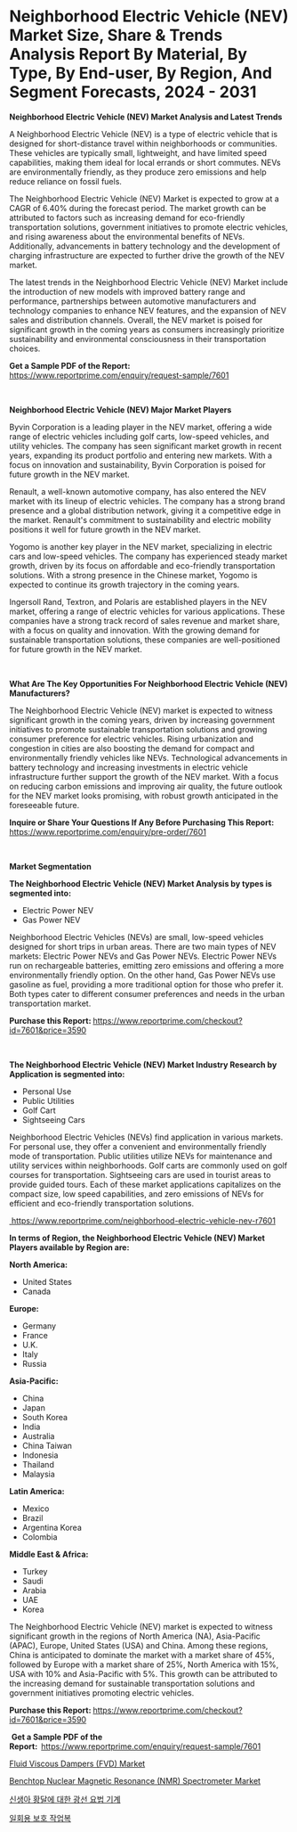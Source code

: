 <p><h1>Neighborhood Electric Vehicle (NEV) Market Size, Share & Trends Analysis Report By Material, By Type, By End-user, By Region, And Segment Forecasts, 2024 - 2031</h1></p><p><strong>Neighborhood Electric Vehicle (NEV) Market Analysis and Latest Trends</strong></p>
<p><p>A Neighborhood Electric Vehicle (NEV) is a type of electric vehicle that is designed for short-distance travel within neighborhoods or communities. These vehicles are typically small, lightweight, and have limited speed capabilities, making them ideal for local errands or short commutes. NEVs are environmentally friendly, as they produce zero emissions and help reduce reliance on fossil fuels.</p><p>The Neighborhood Electric Vehicle (NEV) Market is expected to grow at a CAGR of 6.40% during the forecast period. The market growth can be attributed to factors such as increasing demand for eco-friendly transportation solutions, government initiatives to promote electric vehicles, and rising awareness about the environmental benefits of NEVs. Additionally, advancements in battery technology and the development of charging infrastructure are expected to further drive the growth of the NEV market.</p><p>The latest trends in the Neighborhood Electric Vehicle (NEV) Market include the introduction of new models with improved battery range and performance, partnerships between automotive manufacturers and technology companies to enhance NEV features, and the expansion of NEV sales and distribution channels. Overall, the NEV market is poised for significant growth in the coming years as consumers increasingly prioritize sustainability and environmental consciousness in their transportation choices.</p></p>
<p><strong>Get a Sample PDF of the Report:&nbsp;</strong> <a href="https://www.reportprime.com/enquiry/request-sample/7601">https://www.reportprime.com/enquiry/request-sample/7601</a></p>
<p>&nbsp;</p>
<p><strong>Neighborhood Electric Vehicle (NEV) Major Market Players</strong></p>
<p><p>Byvin Corporation is a leading player in the NEV market, offering a wide range of electric vehicles including golf carts, low-speed vehicles, and utility vehicles. The company has seen significant market growth in recent years, expanding its product portfolio and entering new markets. With a focus on innovation and sustainability, Byvin Corporation is poised for future growth in the NEV market.</p><p>Renault, a well-known automotive company, has also entered the NEV market with its lineup of electric vehicles. The company has a strong brand presence and a global distribution network, giving it a competitive edge in the market. Renault's commitment to sustainability and electric mobility positions it well for future growth in the NEV market.</p><p>Yogomo is another key player in the NEV market, specializing in electric cars and low-speed vehicles. The company has experienced steady market growth, driven by its focus on affordable and eco-friendly transportation solutions. With a strong presence in the Chinese market, Yogomo is expected to continue its growth trajectory in the coming years.</p><p>Ingersoll Rand, Textron, and Polaris are established players in the NEV market, offering a range of electric vehicles for various applications. These companies have a strong track record of sales revenue and market share, with a focus on quality and innovation. With the growing demand for sustainable transportation solutions, these companies are well-positioned for future growth in the NEV market.</p></p>
<p>&nbsp;</p>
<p><strong>What Are The Key Opportunities For Neighborhood Electric Vehicle (NEV) Manufacturers?</strong></p>
<p><p>The Neighborhood Electric Vehicle (NEV) market is expected to witness significant growth in the coming years, driven by increasing government initiatives to promote sustainable transportation solutions and growing consumer preference for electric vehicles. Rising urbanization and congestion in cities are also boosting the demand for compact and environmentally friendly vehicles like NEVs. Technological advancements in battery technology and increasing investments in electric vehicle infrastructure further support the growth of the NEV market. With a focus on reducing carbon emissions and improving air quality, the future outlook for the NEV market looks promising, with robust growth anticipated in the foreseeable future.</p></p>
<p><strong>Inquire or Share Your Questions If Any Before Purchasing This Report:</strong> <a href="https://www.reportprime.com/enquiry/pre-order/7601">https://www.reportprime.com/enquiry/pre-order/7601</a></p>
<p>&nbsp;</p>
<p><strong>Market Segmentation</strong></p>
<p><strong>The Neighborhood Electric Vehicle (NEV) Market Analysis by types is segmented into:</strong></p>
<p><ul><li>Electric Power NEV</li><li>Gas Power NEV</li></ul></p>
<p><p>Neighborhood Electric Vehicles (NEVs) are small, low-speed vehicles designed for short trips in urban areas. There are two main types of NEV markets: Electric Power NEVs and Gas Power NEVs. Electric Power NEVs run on rechargeable batteries, emitting zero emissions and offering a more environmentally friendly option. On the other hand, Gas Power NEVs use gasoline as fuel, providing a more traditional option for those who prefer it. Both types cater to different consumer preferences and needs in the urban transportation market.</p></p>
<p><strong>Purchase this Report:&nbsp;</strong><a href="https://www.reportprime.com/checkout?id=7601&price=3590">https://www.reportprime.com/checkout?id=7601&price=3590</a></p>
<p>&nbsp;</p>
<p><strong>The Neighborhood Electric Vehicle (NEV) Market Industry Research by Application is segmented into:</strong></p>
<p><ul><li>Personal Use</li><li>Public Utilities</li><li>Golf Cart</li><li>Sightseeing Cars</li></ul></p>
<p><p>Neighborhood Electric Vehicles (NEVs) find application in various markets. For personal use, they offer a convenient and environmentally friendly mode of transportation. Public utilities utilize NEVs for maintenance and utility services within neighborhoods. Golf carts are commonly used on golf courses for transportation. Sightseeing cars are used in tourist areas to provide guided tours. Each of these market applications capitalizes on the compact size, low speed capabilities, and zero emissions of NEVs for efficient and eco-friendly transportation solutions.</p></p>
<p><a href="https://www.reportprime.com/neighborhood-electric-vehicle-nev-r7601">&nbsp;https://www.reportprime.com/neighborhood-electric-vehicle-nev-r7601</a></p>
<p><strong>In terms of Region, the Neighborhood Electric Vehicle (NEV) Market Players available by Region are:</strong></p>
<p>
    <p> <strong> North America: </strong>
        <ul>
            <li>United States</li>
            <li>Canada</li>
        </ul>
        </p> 
    <p> <strong> Europe: </strong>
        <ul>
            <li>Germany</li>
            <li>France</li>
            <li>U.K.</li>
            <li>Italy</li>
            <li>Russia</li>
        </ul>
        </p> 
    <p> <strong> Asia-Pacific: </strong>
        <ul>
            <li>China</li>
            <li>Japan</li>
            <li>South Korea</li>
            <li>India</li>
            <li>Australia</li>
            <li>China Taiwan</li>
            <li>Indonesia</li>
            <li>Thailand</li>
            <li>Malaysia</li>
        </ul>
        </p> 
    <p> <strong> Latin America: </strong>
        <ul>
            <li>Mexico</li>
            <li>Brazil</li>
            <li>Argentina Korea</li>
            <li>Colombia</li>
        </ul>
        </p> 
    <p> <strong> Middle East & Africa: </strong>
        <ul>
            <li>Turkey</li>
            <li>Saudi</li>
            <li>Arabia</li>
            <li>UAE</li>
            <li>Korea</li>
        </ul>
    </p>
    </p>
<p><p>The Neighborhood Electric Vehicle (NEV) market is expected to witness significant growth in the regions of North America (NA), Asia-Pacific (APAC), Europe, United States (USA) and China. Among these regions, China is anticipated to dominate the market with a market share of 45%, followed by Europe with a market share of 25%, North America with 15%, USA with 10% and Asia-Pacific with 5%. This growth can be attributed to the increasing demand for sustainable transportation solutions and government initiatives promoting electric vehicles.</p></p>
<p><strong>Purchase this Report: </strong><a href="https://www.reportprime.com/checkout?id=7601&price=3590">https://www.reportprime.com/checkout?id=7601&price=3590</a></p>
<p>&nbsp;<strong>Get a Sample PDF of the Report:&nbsp;&nbsp;</strong><a href="https://www.reportprime.com/enquiry/request-sample/7601">https://www.reportprime.com/enquiry/request-sample/7601</a></p>
<p><strong></strong></p>
<p><p><a href="https://github.com/wusalecollins540tpqoz/Market-Research-Report-List-2/blob/main/fluid-viscous-dampers-fvd-market.md">Fluid Viscous Dampers (FVD) Market</a></p><p><a href="https://github.com/kathiaseamanalvaradovlprc2h/Market-Research-Report-List-2/blob/main/benchtop-nuclear-magnetic-resonance-nmr-spectrometer-market.md">Benchtop Nuclear Magnetic Resonance (NMR) Spectrometer Market</a></p><p><a href="https://github.com/royErdmtyan906778/Market-Research-Report-List-1/blob/main/450538072310.md">신생아 황달에 대한 광선 요법 기계</a></p><p><a href="https://github.com/valroy852/Market-Research-Report-List-1/blob/main/941077972311.md">일회용 보호 작업복</a></p></p>